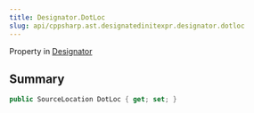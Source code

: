 ```yaml
---
title: Designator.DotLoc
slug: api/cppsharp.ast.designatedinitexpr.designator.dotloc
---
```

Property in [Designator](/api/cppsharp/ast/designatedinitexpr/designator)

## Summary



```csharp
public SourceLocation DotLoc { get; set; }
```


